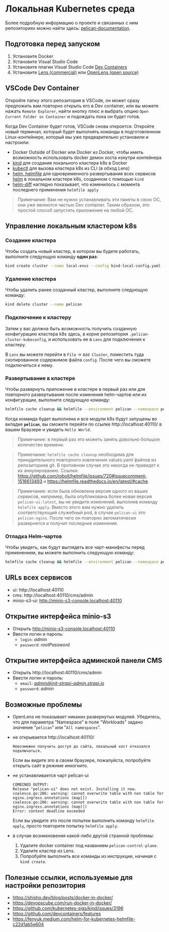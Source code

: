 # Локальная Kubernetes среда  

Более подробную информацию о проекте и связанных с ним репозиториях можно найти здесь:
[pelican-documentation](https://github.com/TourmalineCore/pelican-documentation).

## Подготовка перед запуском

1. Установите Docker
2. Установите Visual Studio Code
3. Установите плагин Visual Studio Code [Dev Containers](https://marketplace.visualstudio.com/items?itemName=ms-vscode-remote.remote-containers)
3. Установите [Lens (commercial)](https://k8slens.dev/) или [OpenLens (open source)](https://github.com/MuhammedKalkan/OpenLens/releases)

## VSCode Dev Container

Откройте папку этого репозитория в VSCode, он может сразу предложить вам повторно открыть его в Dev container, или вы можете нажать `Remote Explorer`, найти кнопку плюс и выбрать опцию `Open Current Folder in Container` и подождать пока он будет готов.

Когда Dev Container будет готов, VSCode снова откроется. Откройте новый терминал, который будет выполнять команды в подготовленном Linux-контейнере, который мы уже предварительно установили и настроили:

- Docker Outside of Docker или Docker из Docker, чтобы иметь возможность использовать docker демон хоста изнутри контейнера
- [kind](https://kind.sigs.k8s.io/) для создания локального кластера k8s в Docker
- [kubectl](https://kubernetes.io/docs/reference/kubectl/) для вызова кластера k8s из CLI (в обход Lens)
- [helm, helmfile](https://github.com/helmfile/helmfile) для одновременного развертывания всех сервисов [helm](https://helm.sh/)  в локальном кластере k8s, созданном с помощью `kind`
- [helm-diff](https://github.com/databus23/helm-diff) наглядно показывает, что изменилось с момента последнего применения `helmfile apply`

>Примечание: Вам не нужно устанавливать эти пакеты в свою ОС, они уже являются частью Dev container. Таким образом, это простой способ запустить приложение на любой ОС.

## Управление локальным кластером k8s

### Создание кластера

Чтобы создать новый кластер, в котором вы будете работать, выполните следующую команду **один раз**:

```bash
kind create cluster --name local-envs --config kind-local-config.yaml --kubeconfig ./.pelican-cluster-kubeconfig
```

### Удаление кластера

Чтобы удалить ранее созданный кластер, выполните следующую команду:

```bash
kind delete cluster --name pelican
```

### Подключение к кластеру
Затем у вас должна быть возможность получить созданную конфигурацию кластера k8s здесь, в корне репозитория 
`.pelican-cluster-kubeconfig`, и использовать ее в `Lens` для подключения к кластеру.

В `Lens` вы можете перейти в `File` -> `Add Cluster`, поместить туда скопированное содержимое файла `config`.
После чего вы сможете подключиться к нему.

### Развертывание в кластере

Чтобы развернуть приложение в кластере в первый раз или для повторного развертывания после изменения helm-чартов или их конфигурации, выполните следующую команду:

```bash
helmfile cache cleanup && helmfile --environment pelican --namespace pelican -f deploy/helmfile.yaml apply
```

Когда команда будет выполнена и все модули k8s будут запущены во вкладке **`pelican`**, вы сможете перейти по ссылке http://localhost:40110/ в вашем браузере и увидеть `Hello World`.

>Примечание: в первый раз это можеть занять довольно большое количество времени.

>Примечание: `helmfile cache cleanup` необходима для принудительного повторного извлечения values.yaml файлов из репозиториев git. В противном случае это никогда не приведет к их аннулированию.
Ссылки: https://github.com/roboll/helmfile/issues/720#issuecomment-1516613493 и https://helmfile.readthedocs.io/en/latest/#cache.

>Примечание: если была обновлена версия одного из ваших сервисов, например, была опубликована более новая версия `pelican-ui:latest`, вы не увидите изменений, выполнив команду `helmfile apply`. Вместо этого вам нужно удалить соответствующий служебный pod, в случае `pelican-ui` это `pelican-nginx`. После чего он повторно автоматически развернется и получит последние изменения.

### Отладка Helm-чартов

Чтобы увидеть, как будут выглядеть все чарт-манифесты перед применением, вы можете выполнить следующую команду:

```bash
helmfile cache cleanup && helmfile --environment pelican --namespace pelican -f deploy/helmfile.yaml template
```

## URLs всех сервисов

- ui: http://localhost:40110
- cms: http://localhost:40110/cms/admin
- minio-s3-ui: http://minio-s3-console.localhost:40110

## Открытие интерфейса minio-s3
- Открыть http://minio-s3-console.localhost:40110
- Ввести логин и пароль:
    - `login`: *admin*
    - `password`: *rootPassword*

## Открытие интерфейса админской панели CMS
- Открыть http://localhost:40110/cms/admin
- Ввести логин и пароль:
    - `email`: *admin@init-strapi-admin.strapi.io*
    - `password`: *admin*

## Возможные проблемы
- OpenLens не показывает никаких развернутых модулей. Убедитесь, что для параметра "Namespace" в поле "Workloads" задано значение "`pelican`" или "`All namespaces`".

- не открывается http://localhost:40110/
    ```
    Невозможно получить доступ до сайта, локальный хост отказался подключаться.
    ```
    Если вы видите это в своем браузере, пожалуйста, попробуйте открыть сайт в режиме инкогнито.
- не устанавливается чарт pelican-ui
    ```
    COMBINED OUTPUT:
    Release "pelican-ui" does not exist. Installing it now.
    coalesce.go:286: warning: cannot overwrite table with non table for nginx.ingress.annotations (map[])
    coalesce.go:286: warning: cannot overwrite table with non table for nginx.ingress.annotations (map[])
    Error: context deadline exceeded
    ```
    Eсли вы увидите это после попытки выполнить команду `helmfile apply`, просто повторите попытку `helmfile apply`.

- в случае возникновения какой-либо другой странной проблемы:
    1. Удалите docker container под названием `pelican-control-plane`.
    2. Удалите кластер из Lens.
    3. Попробуйте выполнить все команды из инструкции, начиная с `kind create`.

## Полезные ссылки, используемые для настройки репозитория

- https://shisho.dev/blog/posts/docker-in-docker/
- https://devopscube.com/run-docker-in-docker/
- https://github.com/kubernetes-sigs/kind/issues/3196
- https://github.com/devcontainers/features
- https://fenyuk.medium.com/helm-for-kubernetes-helmfile-c22d1ab5e604
